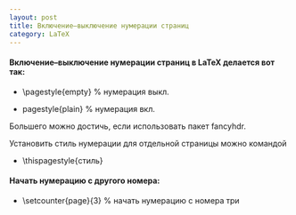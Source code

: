 ```yaml
---
layout: post
title: Включение–выключение нумерации страниц
category: LaTeX
---
```


#### Включение–выключение нумерации страниц в LaTeX делается вот так:

- \pagestyle{empty} % нумерация выкл.

- pagestyle{plain} % нумерация вкл.


Большего можно достичь, если использовать пакет fancyhdr.

Установить стиль нумерации для отдельной страницы можно командой

- \thispagestyle{стиль}


#### Начать нумерацию с другого номера:

- \setcounter{page}{3} % начать нумерацию с номера три
